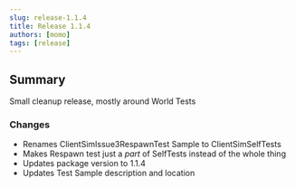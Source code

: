 ```yaml
---
slug: release-1.1.4
title: Release 1.1.4
authors: [momo]
tags: [release]
---
```

## Summary

Small cleanup release, mostly around World Tests

### Changes

* Renames ClientSimIssue3RespawnTest Sample to ClientSimSelfTests
* Makes Respawn test just a _part_ of SelfTests instead of the whole thing
* Updates package version to 1.1.4
* Updates Test Sample description and location